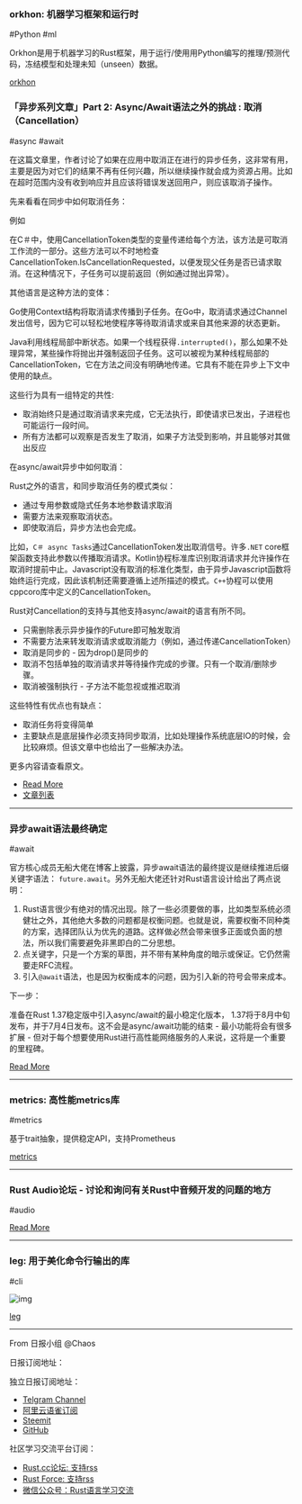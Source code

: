 ### orkhon: 机器学习框架和运行时

#Python #ml

Orkhon是用于机器学习的Rust框架，用于运行/使用用Python编写的推理/预测代码，冻结模型和处理未知（unseen）数据。 

[orkhon](https://github.com/vertexclique/orkhon)

### 「异步系列文章」Part 2: Async/Await语法之外的挑战 : 取消（Cancellation）

#async #await

在这篇文章里，作者讨论了如果在应用中取消正在进行的异步任务，这非常有用，主要是因为对它们的结果不再有任何兴趣，所以继续操作就会成为资源占用。比如在超时范围内没有收到响应并且应该将错误发送回用户，则应该取消子操作。


先来看看在同步中如何取消任务：

例如

在C＃中，使用CancellationToken类型的变量传递给每个方法，该方法是可取消工作流的一部分。这些方法可以不时地检查CancellationToken.IsCancellationRequested，以便发现父任务是否已请求取消。在这种情况下，子任务可以提前返回（例如通过抛出异常）。

其他语言是这种方法的变体：

Go使用Context结构将取消请求传播到子任务。在Go中，取消请求通过Channel发出信号，因为它可以轻松地使程序等待取消请求或来自其他来源的状态更新。

Java利用线程局部中断状态。如果一个线程获得`.interrupted()`，那么如果不处理异常，某些操作将抛出并强制返回子任务。这可以被视为某种线程局部的CancellationToken，它在方法之间没有明确地传递。它具有不能在异步上下文中使用的缺点。

这些行为具有一组特定的共性:

- 取消始终只是通过取消请求来完成，它无法执行，即使请求已发出，子进程也可能运行一段时间。
- 所有方法都可以观察是否发生了取消，如果子方法受到影响，并且能够对其做出反应

在async/await异步中如何取消：

Rust之外的语言，和同步取消任务的模式类似：

- 通过专用参数或隐式任务本地参数请求取消
- 需要方法来观察取消状态。
- 即使取消后，异步方法也会完成。

比如，`C＃ async Tasks`通过CancellationToken发出取消信号。许多`.NET` core框架函数支持此参数以传播取消请求。Kotlin协程标准库识别取消请求并允许操作在取消时提前中止。Javascript没有取消的标准化类型，由于异步Javascript函数将始终运行完成，因此该机制还需要遵循上述所描述的模式。`C++`协程可以使用cppcoro库中定义的CancellationToken。

Rust对Cancellation的支持与其他支持async/await的语言有所不同。

- 只需删除表示异步操作的Future即可触发取消
- 不需要方法来转发取消请求或取消能力（例如，通过传递CancellationToken）
- 取消是同步的 - 因为drop()是同步的
- 取消不包括单独的取消请求并等待操作完成的步骤。只有一个取消/删除步骤。
- 取消被强制执行 - 子方法不能忽视或推迟取消

这些特性有优点也有缺点：

- 取消任务将变得简单
- 主要缺点是底层操作必须支持同步取消，比如处理操作系统底层IO的时候，会比较麻烦。但该文章中也给出了一些解决办法。

更多内容请查看原文。

- [Read More](https://gist.github.com/Matthias247/ffc0f189742abf6aa41a226fe07398a8)
- [文章列表](https://gist.github.com/Matthias247)

---

### 异步await语法最终确定

#await

官方核心成员无船大佬在博客上披露，异步await语法的最终提议是继续推进后缀关键字语法： `future.await`。另外无船大佬还针对Rust语言设计给出了两点说明：

1. Rust语言很少有绝对的情况出现。除了一些必须要做的事，比如类型系统必须健壮之外，其他绝大多数的问题都是权衡问题。也就是说，需要权衡不同种类的方案，选择团队认为优先的道路。这样做必然会带来很多正面或负面的想法，所以我们需要避免非黑即白的二分思想。
2. 点关键字，只是一个方案的草图，并不带有某种角度的暗示或保证。它仍然需要走RFC流程。
3. 引入`@await`语法，也是因为权衡成本的问题，因为引入新的符号会带来成本。

下一步：

准备在Rust 1.37稳定版中引入async/await的最小稳定化版本， 1.37将于8月中旬发布，并于7月4日发布。这不会是async/await功能的结束 - 最小功能将会有很多扩展 - 但对于每个想要使用Rust进行高性能网络服务的人来说，这将是一个重要的里程碑。

[Read More](https://boats.gitlab.io/blog/post/await-decision-ii/)

---

### metrics: 高性能metrics库

#metrics

基于trait抽象，提供稳定API，支持Prometheus

[metrics](https://github.com/metrics-rs/metrics)

---

### Rust Audio论坛 - 讨论和询问有关Rust中音频开发的问题的地方

#audio

[Read More](https://rust-audio.discourse.group/)

---

### leg: 用于美化命令行输出的库

#cli

![img](https://camo.githubusercontent.com/fc0b10af3bf21ff1d561ab3bc4c50607fa956866/68747470733a2f2f692e6962622e636f2f7a667036574e4d2f6c65672d64656d6f2e706e67)

[leg](https://github.com/jesusprubio/leg)

---

From 日报小组 @Chaos 

日报订阅地址：

独立日报订阅地址：
- [Telgram Channel](https://t.me/rust_daily_news )
- [阿里云语雀订阅](https://www.yuque.com/chaosbot/rustnews)
- [Steemit](https://steemit.com/@blackanger)
- [GitHub](https://github.com/RustStudy/rust_daily_news)

社区学习交流平台订阅：
- [Rust.cc论坛: 支持rss](https://rust.cc)
- [Rust Force: 支持rss](https://rustforce.net/)
- [微信公众号：Rust语言学习交流](https://rust.cc/article?id=ed7c9379-d681-47cb-9532-0db97d883f62)